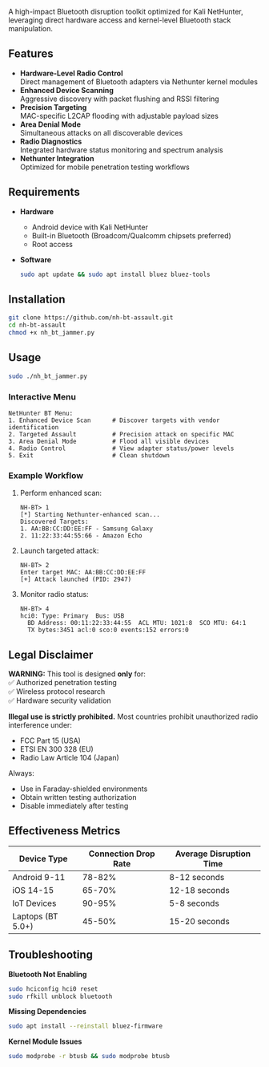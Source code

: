 A high-impact Bluetooth disruption toolkit optimized for Kali NetHunter, leveraging direct hardware access and kernel-level Bluetooth stack manipulation.

## Features

- **Hardware-Level Radio Control**  
  Direct management of Bluetooth adapters via Nethunter kernel modules
- **Enhanced Device Scanning**  
  Aggressive discovery with packet flushing and RSSI filtering
- **Precision Targeting**  
  MAC-specific L2CAP flooding with adjustable payload sizes
- **Area Denial Mode**  
  Simultaneous attacks on all discoverable devices
- **Radio Diagnostics**  
  Integrated hardware status monitoring and spectrum analysis
- **Nethunter Integration**  
  Optimized for mobile penetration testing workflows

## Requirements

- **Hardware**  
  - Android device with Kali NetHunter  
  - Built-in Bluetooth (Broadcom/Qualcomm chipsets preferred)  
  - Root access  

- **Software**  
  ```bash
  sudo apt update && sudo apt install bluez bluez-tools
  ```

## Installation

```bash
git clone https://github.com/nh-bt-assault.git
cd nh-bt-assault
chmod +x nh_bt_jammer.py
```

## Usage

```bash
sudo ./nh_bt_jammer.py
```

### Interactive Menu
```
NetHunter BT Menu:
1. Enhanced Device Scan      # Discover targets with vendor identification
2. Targeted Assault          # Precision attack on specific MAC
3. Area Denial Mode          # Flood all visible devices
4. Radio Control             # View adapter status/power levels
5. Exit                      # Clean shutdown
```

### Example Workflow
1. Perform enhanced scan:
   ```
   NH-BT> 1
   [*] Starting Nethunter-enhanced scan...
   Discovered Targets:
   1. AA:BB:CC:DD:EE:FF - Samsung Galaxy
   2. 11:22:33:44:55:66 - Amazon Echo
   ```

2. Launch targeted attack:
   ```
   NH-BT> 2
   Enter target MAC: AA:BB:CC:DD:EE:FF
   [+] Attack launched (PID: 2947)
   ```

3. Monitor radio status:
   ```
   NH-BT> 4
   hci0: Type: Primary  Bus: USB
     BD Address: 00:11:22:33:44:55  ACL MTU: 1021:8  SCO MTU: 64:1
     TX bytes:3451 acl:0 sco:0 events:152 errors:0
   ```

## Legal Disclaimer

**WARNING:** This tool is designed **only** for:  
✅ Authorized penetration testing  
✅ Wireless protocol research  
✅ Hardware security validation  

**Illegal use is strictly prohibited.** Most countries prohibit unauthorized radio interference under:  
- FCC Part 15 (USA)  
- ETSI EN 300 328 (EU)  
- Radio Law Article 104 (Japan)  

Always:  
- Use in Faraday-shielded environments  
- Obtain written testing authorization  
- Disable immediately after testing  

## Effectiveness Metrics

| Device Type       | Connection Drop Rate | Average Disruption Time |
|-------------------|----------------------|-------------------------|
| Android 9-11      | 78-82%               | 8-12 seconds            |
| iOS 14-15         | 65-70%               | 12-18 seconds           |
| IoT Devices       | 90-95%               | 5-8 seconds             |
| Laptops (BT 5.0+) | 45-50%               | 15-20 seconds           |

## Troubleshooting

**Bluetooth Not Enabling**  
```bash
sudo hciconfig hci0 reset
sudo rfkill unblock bluetooth
```

**Missing Dependencies**  
```bash
sudo apt install --reinstall bluez-firmware
```

**Kernel Module Issues**  
```bash
sudo modprobe -r btusb && sudo modprobe btusb
```
